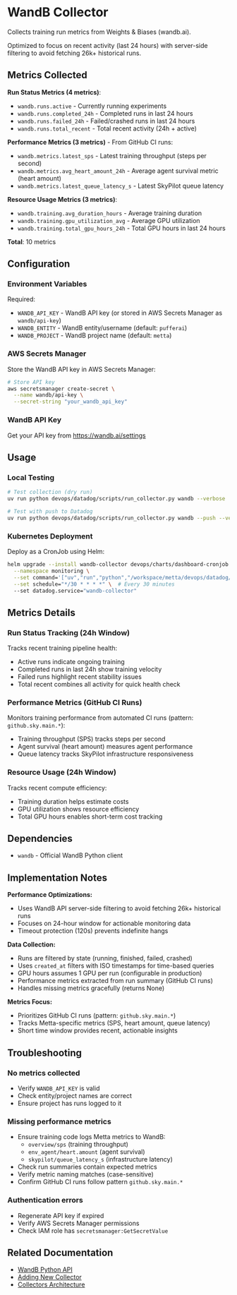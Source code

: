 # WandB Collector

Collects training run metrics from Weights & Biases (wandb.ai).

Optimized to focus on recent activity (last 24 hours) with server-side filtering to avoid fetching 26k+ historical runs.

## Metrics Collected

**Run Status Metrics (4 metrics)**:
- `wandb.runs.active` - Currently running experiments
- `wandb.runs.completed_24h` - Completed runs in last 24 hours
- `wandb.runs.failed_24h` - Failed/crashed runs in last 24 hours
- `wandb.runs.total_recent` - Total recent activity (24h + active)

**Performance Metrics (3 metrics)** - From GitHub CI runs:
- `wandb.metrics.latest_sps` - Latest training throughput (steps per second)
- `wandb.metrics.avg_heart_amount_24h` - Average agent survival metric (heart amount)
- `wandb.metrics.latest_queue_latency_s` - Latest SkyPilot queue latency

**Resource Usage Metrics (3 metrics)**:
- `wandb.training.avg_duration_hours` - Average training duration
- `wandb.training.gpu_utilization_avg` - Average GPU utilization
- `wandb.training.total_gpu_hours_24h` - Total GPU hours in last 24 hours

**Total**: 10 metrics

## Configuration

### Environment Variables

Required:
- `WANDB_API_KEY` - WandB API key (or stored in AWS Secrets Manager as `wandb/api-key`)
- `WANDB_ENTITY` - WandB entity/username (default: `pufferai`)
- `WANDB_PROJECT` - WandB project name (default: `metta`)

### AWS Secrets Manager

Store the WandB API key in AWS Secrets Manager:

```bash
# Store API key
aws secretsmanager create-secret \
  --name wandb/api-key \
  --secret-string "your_wandb_api_key"
```

### WandB API Key

Get your API key from https://wandb.ai/settings

## Usage

### Local Testing

```bash
# Test collection (dry run)
uv run python devops/datadog/scripts/run_collector.py wandb --verbose

# Test with push to Datadog
uv run python devops/datadog/scripts/run_collector.py wandb --push --verbose
```

### Kubernetes Deployment

Deploy as a CronJob using Helm:

```bash
helm upgrade --install wandb-collector devops/charts/dashboard-cronjob \
  --namespace monitoring \
  --set command='["uv","run","python","/workspace/metta/devops/datadog/scripts/run_collector.py","wandb","--push"]' \
  --set schedule="*/30 * * * *" \  # Every 30 minutes
  --set datadog.service="wandb-collector"
```

## Metrics Details

### Run Status Tracking (24h Window)

Tracks recent training pipeline health:
- Active runs indicate ongoing training
- Completed runs in last 24h show training velocity
- Failed runs highlight recent stability issues
- Total recent combines all activity for quick health check

### Performance Metrics (GitHub CI Runs)

Monitors training performance from automated CI runs (pattern: `github.sky.main.*`):
- Training throughput (SPS) tracks steps per second
- Agent survival (heart amount) measures agent performance
- Queue latency tracks SkyPilot infrastructure responsiveness

### Resource Usage (24h Window)

Tracks recent compute efficiency:
- Training duration helps estimate costs
- GPU utilization shows resource efficiency
- Total GPU hours enables short-term cost tracking

## Dependencies

- `wandb` - Official WandB Python client

## Implementation Notes

**Performance Optimizations:**
- Uses WandB API server-side filtering to avoid fetching 26k+ historical runs
- Focuses on 24-hour window for actionable monitoring data
- Timeout protection (120s) prevents indefinite hangs

**Data Collection:**
- Runs are filtered by state (running, finished, failed, crashed)
- Uses `created_at` filters with ISO timestamps for time-based queries
- GPU hours assumes 1 GPU per run (configurable in production)
- Performance metrics extracted from run summary (GitHub CI runs)
- Handles missing metrics gracefully (returns None)

**Metrics Focus:**
- Prioritizes GitHub CI runs (pattern: `github.sky.main.*`)
- Tracks Metta-specific metrics (SPS, heart amount, queue latency)
- Short time window provides recent, actionable insights

## Troubleshooting

### No metrics collected

- Verify `WANDB_API_KEY` is valid
- Check entity/project names are correct
- Ensure project has runs logged to it

### Missing performance metrics

- Ensure training code logs Metta metrics to WandB:
  - `overview/sps` (training throughput)
  - `env_agent/heart.amount` (agent survival)
  - `skypilot/queue_latency_s` (infrastructure latency)
- Check run summaries contain expected metrics
- Verify metric naming matches (case-sensitive)
- Confirm GitHub CI runs follow pattern `github.sky.main.*`

### Authentication errors

- Regenerate API key if expired
- Verify AWS Secrets Manager permissions
- Check IAM role has `secretsmanager:GetSecretValue`

## Related Documentation

- [WandB Python API](https://docs.wandb.ai/ref/python/public-api/)
- [Adding New Collector](../../docs/ADDING_NEW_COLLECTOR.md)
- [Collectors Architecture](../../docs/COLLECTORS_ARCHITECTURE.md)
